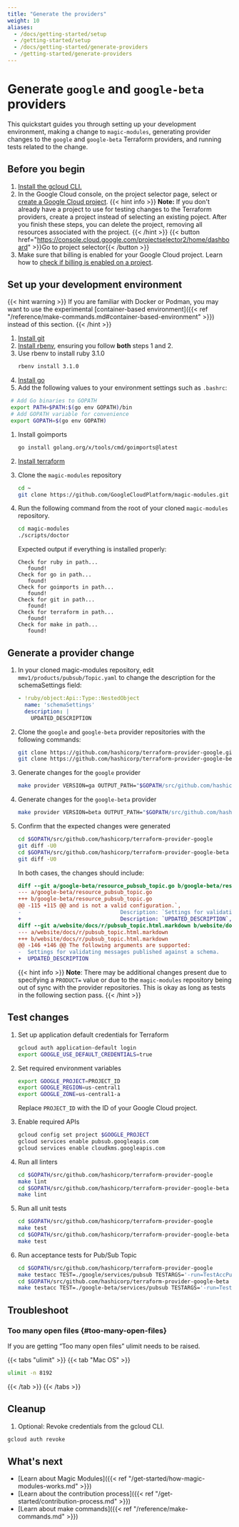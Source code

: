 ```yaml
---
title: "Generate the providers"
weight: 10
aliases:
  - /docs/getting-started/setup
  - /getting-started/setup
  - /docs/getting-started/generate-providers
  - /getting-started/generate-providers
---
```



# Generate `google` and `google-beta` providers

This quickstart guides you through setting up your development environment, making a change to `magic-modules`, generating provider changes to the `google` and `google-beta` Terraform providers, and running tests related to the change.

## Before you begin

1. [Install the gcloud CLI.](https://cloud.google.com/sdk/docs/install)
1. In the Google Cloud console, on the project selector page, select or [create a Google Cloud project](https://cloud.google.com/resource-manager/docs/creating-managing-projects).
   {{< hint info >}}
   **Note:** If you don't already have a project to use for testing changes to the Terraform providers, create a project instead of selecting an existing poject. After you finish these steps, you can delete the project, removing all resources associated with the project.
   {{< /hint >}}
   {{< button href="https://console.cloud.google.com/projectselector2/home/dashboard" >}}Go to project selector{{< /button >}}
1. Make sure that billing is enabled for your Google Cloud project. Learn how to [check if billing is enabled on a project](https://cloud.google.com/billing/docs/how-to/verify-billing-enabled).

## Set up your development environment

{{< hint warning >}}
If you are familiar with Docker or Podman, you may want to use the experimental [container-based environment]({{< ref "/reference/make-commands.md#container-based-environment" >}}) instead of this section.
{{< /hint >}}

1. [Install git](https://git-scm.com/book/en/v2/Getting-Started-Installing-Git)
1. [Install rbenv](https://github.com/rbenv/rbenv#installation), ensuring you follow **both** steps 1 and 2. 
1. Use rbenv to install ruby 3.1.0
   ```bash
   rbenv install 3.1.0
   ```
1. [Install go](https://go.dev/doc/install)
1. Add the following values to your environment settings such as `.bashrc`:
  ```bash
   # Add Go binaries to GOPATH
   export PATH=$PATH:$(go env GOPATH)/bin
   # Add GOPATH variable for convenience
   export GOPATH=$(go env GOPATH)
  ```
1. Install goimports
   ```bash
   go install golang.org/x/tools/cmd/goimports@latest
   ```
1. [Install terraform](https://developer.hashicorp.com/terraform/tutorials/aws-get-started/install-cli)
1. Clone the `magic-modules` repository
   ```bash
   cd ~
   git clone https://github.com/GoogleCloudPlatform/magic-modules.git
   ```
1. Run the following command from the root of your cloned `magic-modules` repository.
  
   ```bash
   cd magic-modules
   ./scripts/doctor
   ```
 
   Expected output if everything is installed properly:
 
   ```
   Check for ruby in path...
      found!
   Check for go in path...
      found!
   Check for goimports in path...
      found!
   Check for git in path...
      found!
   Check for terraform in path...
      found!
   Check for make in path...
      found!
   ```

## Generate a provider change

1. In your cloned magic-modules repository, edit `mmv1/products/pubsub/Topic.yaml` to change the description for the schemaSettings field:
   ```yaml
   - !ruby/object:Api::Type::NestedObject
     name: 'schemaSettings'
     description: |
       UPDATED_DESCRIPTION
   ```
1. Clone the `google` and `google-beta` provider repositories with the following commands:

   ```bash
   git clone https://github.com/hashicorp/terraform-provider-google.git $GOPATH/src/github.com/hashicorp/terraform-provider-google
   git clone https://github.com/hashicorp/terraform-provider-google-beta.git $GOPATH/src/github.com/hashicorp/terraform-provider-google-beta
   ```
1. Generate changes for the `google` provider
   ```bash
   make provider VERSION=ga OUTPUT_PATH="$GOPATH/src/github.com/hashicorp/terraform-provider-google" PRODUCT=pubsub
   ```
1. Generate changes for the `google-beta` provider
   ```bash
   make provider VERSION=beta OUTPUT_PATH="$GOPATH/src/github.com/hashicorp/terraform-provider-google-beta" PRODUCT=pubsub
   ```
1. Confirm that the expected changes were generated
   ```bash
   cd $GOPATH/src/github.com/hashicorp/terraform-provider-google
   git diff -U0
   cd $GOPATH/src/github.com/hashicorp/terraform-provider-google-beta
   git diff -U0
   ```

   In both cases, the changes should include:

   ```diff
   diff --git a/google-beta/resource_pubsub_topic.go b/google-beta/resource_pubsub_topic.go
   --- a/google-beta/resource_pubsub_topic.go
   +++ b/google-beta/resource_pubsub_topic.go
   @@ -115 +115 @@ and is not a valid configuration.`,
   -                               Description: `Settings for validating messages published against a schema.`,
   +                               Description: `UPDATED_DESCRIPTION`,
   diff --git a/website/docs/r/pubsub_topic.html.markdown b/website/docs/r/pubsub_topic.html.markdown
   --- a/website/docs/r/pubsub_topic.html.markdown
   +++ b/website/docs/r/pubsub_topic.html.markdown
   @@ -146 +146 @@ The following arguments are supported:
   -  Settings for validating messages published against a schema.
   +  UPDATED_DESCRIPTION
   ```

   {{< hint info >}}
   **Note**: There may be additional changes present due to specifying a `PRODUCT=` value or due to the `magic-modules` repository being out of sync with the provider repositories. This is okay as long as tests in the following section pass.
   {{< /hint >}}


## Test changes

1. Set up application default credentials for Terraform
   ```bash
   gcloud auth application-default login
   export GOOGLE_USE_DEFAULT_CREDENTIALS=true
   ```
1. Set required environment variables
   ```bash
   export GOOGLE_PROJECT=PROJECT_ID
   export GOOGLE_REGION=us-central1
   export GOOGLE_ZONE=us-central1-a
   ```
   Replace `PROJECT_ID` with the ID of your Google Cloud project.

1. Enable required APIs
   ```bash
   gcloud config set project $GOOGLE_PROJECT
   gcloud services enable pubsub.googleapis.com
   gcloud services enable cloudkms.googleapis.com
   ```
1. Run all linters
   ```bash
   cd $GOPATH/src/github.com/hashicorp/terraform-provider-google
   make lint
   cd $GOPATH/src/github.com/hashicorp/terraform-provider-google-beta
   make lint
   ```
1. Run all unit tests
   ```bash
   cd $GOPATH/src/github.com/hashicorp/terraform-provider-google
   make test
   cd $GOPATH/src/github.com/hashicorp/terraform-provider-google-beta
   make test
   ```
1. Run acceptance tests for Pub/Sub Topic

   ```bash
   cd $GOPATH/src/github.com/hashicorp/terraform-provider-google
   make testacc TEST=./google/services/pubsub TESTARGS='-run=TestAccPubsubTopic_'
   cd $GOPATH/src/github.com/hashicorp/terraform-provider-google-beta
   make testacc TEST=./google-beta/services/pubsub TESTARGS='-run=TestAccPubsubTopic_'
   ```

## Troubleshoot

### Too many open files {#too-many-open-files}

If you are getting “Too many open files” ulimit needs to be raised.

{{< tabs "ulimit" >}}
{{< tab "Mac OS" >}}
```bash
ulimit -n 8192
```
{{< /tab >}}
{{< /tabs >}}

## Cleanup

1. Optional: Revoke credentials from the gcloud CLI.

```bash
gcloud auth revoke
```

## What's next

- [Learn about Magic Modules]({{< ref "/get-started/how-magic-modules-works.md" >}})
- [Learn about the contribution process]({{< ref "/get-started/contribution-process.md" >}})
- [Learn about make commands]({{< ref "/reference/make-commands.md" >}})

